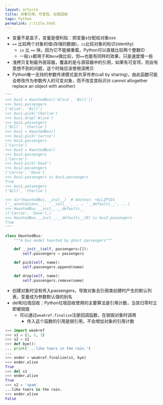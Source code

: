 ```yaml
---
layout: article
title: 对象引用、可变性、垃圾回收
tags: Python
permalink: /:title.html
---
```

- 变量不是盒子，变量是便利贴：把变量s分配给对象xxx
- `==` 比较两个对象的值(存储的数据)，`is`比较对象的标识(identity)
	- `is` 比 `==` 快，因为它不能被重载，Python可以直接比较两个整数ID
	- 一般`is`都用于和`None`做比较，但`==`也能有同样的效果，只是速度慢一些
- 浅拷贝复制最外层容器，覆盖的是与源容器中的引用，如果有可变项，则会有意想不到的问题，这个时候应该使用深拷贝
- Python唯一支持的参数传递模式是共享传参(call by sharing)，由此函数可能会修改作为参数传入的可变对象，而不改变其标识(it cannot altogether replace an object with another)

```python
"""
>>> bus1 = HauntedBus(['Alice', 'Bill'])
>>> bus1.passengers
['Alice', 'Bill']
>>> bus1.pick('Charlie')
>>> bus1.drop('Alice')
>>> bus1.passengers
['Bill', 'Charlie']
>>> bus2 = HauntedBus()
>>> bus2.pick('Carrie')
>>> bus2.passengers
['Carrie']
>>> bus3 = HauntedBus()
>>> bus3.passengers
['Carrie']
>>> bus3.pick('Dave')
>>> bus2.passengers
['Carrie', 'Dave']
>>> bus2.passengers is bus3.passengers
True
>>> bus1.passengers
['Bill', 'Charlie']

>>> dir(HauntedBus.__init__)  # doctest: +ELLIPSIS
['__annotations__', '__call__', ..., '__defaults__', ...]
>>> HauntedBus.__init__.__defaults__
(['Carrie', 'Dave'],)
>>> HauntedBus.__init__.__defaults__[0] is bus2.passengers
True
"""

class HauntedBus:
    """A bus model haunted by ghost passengers"""

    def __init__(self, passengers=[]): 
        self.passengers = passengers

    def pick(self, name):
        self.passengers.append(name)  

    def drop(self, name):
        self.passengers.remove(name)

```

- 创建对象时没有传入passengers，导致对象去引用类创建时产生的默认列表，变量成为参数默认值的别名
- del和垃圾回收：Python垃圾回收使用的主要算法是引用计数，当其归零时立即被销毁
	- 可以通过`weakref.finalize`注册回调函数，在销毁对象时调用
		- 传入这个函数的引用是弱引用，不会增加对象的引用计数
```python
>>> import weakref
>>> s1 = {1, 2, 3}
>>> s2 = s1
>>> def bye():
... print('...like tears in the rain.') 
...
>>> ender = weakref.finalize(s1, bye)
>>> ender.alive 
True
>>> del s1
>>> ender.alive 
True
>>> s2 = 'spam'
...like tears in the rain. 
>>> ender.alive 
False
```